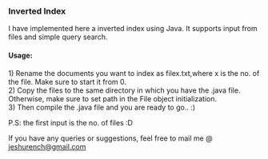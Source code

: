 <h3>Inverted Index</h3>

I have implemented here a inverted index using Java. It supports input from files and simple query search.

<h4>Usage:</h4>
1) Rename the documents you want to index as filex.txt,where x is the no. of the file. Make sure to start it from 0.<br>
2) Copy the files to the same directory in which you have the .java file. Otherwise, make sure to set path in the File object initialization.<br>
3) Then compile the .java file and you are ready to go.. :)<br>

P.S: the first input is the no. of files :D<br>

If you have any queries or suggestions, feel free to mail me @ jeshurench@gmail.com
